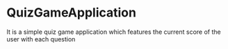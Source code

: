 # QuizGameApplication
It is a simple quiz game application which features the current score of the user with each question
